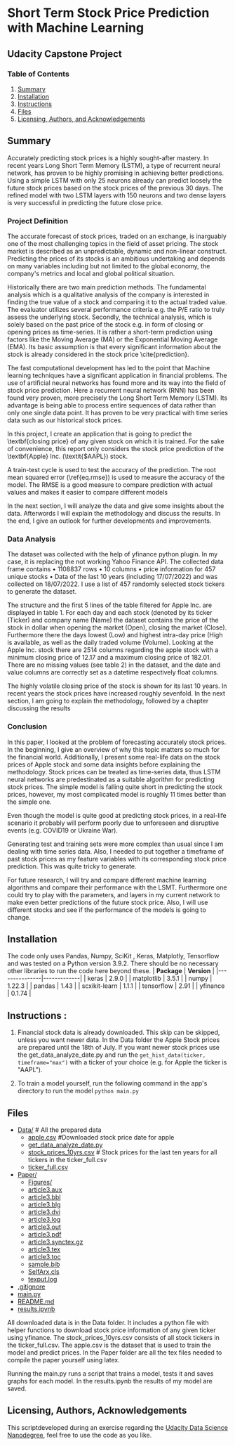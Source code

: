 # Short Term Stock Price Prediction with Machine Learning
## Udacity Capstone Project

### Table of Contents
1. [Summary](#summary)
2. [Installation](#installation)
3. [Instructions](#instruction)
4. [Files](#files)
5. [Licensing, Authors, and Acknowledgements](#licensing)


## Summary <a name="summary"></a>
Accurately predicting stock prices is a highly sought-after mastery. In recent years Long Short Term Memory (LSTM), a type of recurrent neural network, has proven to be highly promising in achieving better predictions. Using a simple LSTM with only 25 neurons already can predict loosely the future stock prices based on the stock prices of the previous 30 days. The refined model with two LSTM layers with 150 neurons and two dense layers is very successful in predicting the future close price.

### Project Definition
The accurate forecast of stock prices, traded on an exchange, is inarguably one of the most challenging topics in the field of asset pricing. The stock market is described as an unpredictable, dynamic and non-linear construct. Predicting the prices of its stocks is an ambitious undertaking and depends on many variables including but not limited to the global economy, the company's metrics and local and global political situation. 

Historically there are two main prediction methods. The fundamental analysis which is a qualitative analysis of the company is interested in finding the true value of a stock and comparing it to the actual traded value. The evaluator utilizes several performance criteria e.g. the P/E ratio to truly assess the underlying stock. Secondly, the technical analysis, which is solely based on the past price of the stock e.g. in form of closing or opening prices as time-series. It is rather a short-term prediction using factors like the Moving Average (MA) or the Exponential Moving Average (EMA). Its basic assumption is that every significant information about the stock is already considered in the stock price \cite{prediction}.

The fast computational development has led to the point that Machine learning techniques have a significant application in financial problems. The use of artificial neural networks has found more and its way into the field of stock price prediction. Here a recurrent neural network (RNN) has been found very proven, more precisely the Long Short Term Memory (LSTM). Its advantage is being
able to process entire sequences of data rather than only one single data point. It has proven to be very practical with time series data such as our historical stock prices. 

In this project, I create an application that is going to predict the \textbf{closing price} of any given stock on which it is trained. For the sake of convenience, this report only considers the stock price prediction of the \textbf{Apple} Inc. (\textit{\$AAPL}) stock.

A train-test cycle is used to test the accuracy of the prediction. The root mean squared error (\ref{eq.rmse}) is used to measure the accuracy of the model. The RMSE is a good measure to compare prediction with actual values and makes it easier to compare different models

In the next section, I will analyze the data and give some insights about the data. Afterwords I will explain the methodology and discuss the results. In the end, I give an outlook for further developments and improvements.

### Data Analysis

The dataset was collected with the help of yfinance
python plugin. In my case, it is replacing the not working
Yahoo Finance API. The collected data frame contains
  • 1108837 rows
  • 10 columns
  • price information for 457 unique stocks
  • Data of the last 10 years (including 17/07/2022)
and was collected on 18/07/2022. I use a list of 457 randomly
selected stock tickers to generate the dataset.


The structure and the first 5 lines of the table filtered
for Apple Inc. are displayed in table 1. For each day and
each stock (denoted by its ticker (Ticker) and company name
(Name) the dataset contains the price of the stock in dollar
when opening the market (Open), closing the market (Close).
Furthermore there the days lowest (Low) and highest intra-day
price (High is available, as well as the daily traded volume
(Volume).
Looking at the Apple Inc. stock there are 2514 columns
regarding the apple stock with a minimum closing price of
12.17 and a maximum closing price of 182.01. There are no
missing values (see table 2) in the dataset, and the date and
value columns are correctly set as a datetime respectively float
columns. 

The highly volatile closing price of the stock
is shown for its last 10 years. In recent years the stock prices
have increased roughly sevenfold. In the next section, I am
going to explain the methodology, followed by a chapter discussing the results

### Conclusion 
In this paper, I looked at the problem of forecasting accurately stock prices. In the beginning, I give an overview of why this topic matters so much for the financial world. Additionally, I present some real-life data on the stock prices of Apple stock and some data insights before explaining the methodology. Stock prices can be treated as time-series data, thus LSTM neural networks are predestinated as a suitable algorithm for predicting stock prices. The simple model is falling quite short in predicting the stock prices, however, my most complicated model is roughly 11 times better than the simple one. 

Even though the model is quite good at predicting stock prices, in a real-life scenario it probably will perform poorly due to unforeseen and disruptive events (e.g. COVID19 or Ukraine War).


Generating test and training sets were more complex than usual since I am dealing with time series data. Also, I needed to put together a timeframe of past stock prices as my feature variables with its corresponding stock price prediction. This was quite tricky to generate.


For future research, I will try and compare different machine learning algorithms and compare their performance with the LSMT. Furthermore one could try to play with the parameters, and layers in my current network to make even better predictions of the future stock price. Also, I will use different stocks and see if the performance of the models is going to change.



## Installation <a name="installation"></a>
The code only uses Pandas, Numpy, SciKit , Keras, Matplotly, Tensorflow  and was tested on a Python version 3.9.2.
There should be no necessary  other libraries to run the code here beyond these.
| **Package** | **Version** |
|---------------|-------------|
| keras         | 2.9.0       |
| matplotlib    | 3.5.1       |
| numpy         | 1.22.3      |
| pandas        | 1.43        |
| scxikit-learn | 1.1.1       |
| tensorflow    | 2.91        |
| yfinance      | 0.1.74      |


## Instructions <a name="instruction"></a>:
1. Financial stock data is already downloaded. This skip can be skipped, unless you want newer data. In the Data folder the Apple Stock prices are prepared until the 18th of July. If you want newer stock prices use the get_data_analyze_date.py and run the `get_hist_data(ticker, timeframe="max")` with a ticker of your choice (e.g. for Apple the ticker is "AAPL").


2. To train a model yourself, run the following command in the app's directory to run the model
    `python main.py`



## Files <a name=files></a>

* [Data/](.\capstoneprojectdatascientist-1\Data) # All the prepared data
  * [apple.csv](.\capstoneprojectdatascientist-1\Data\apple.csv) #Downloaded stock price date for apple
  * [get_data_analyze_date.py](.\capstoneprojectdatascientist-1\Data\get_data_analyze_date.py)
  * [stock_prices_10yrs.csv](.\capstoneprojectdatascientist-1\Data\stock_prices_10yrs.csv) # Stock prices for the last ten years for all tickers in the ticker_full.csv
  * [ticker_full.csv](.\capstoneprojectdatascientist-1\Data\ticker_full.csv)
* [Paper/](.\capstoneprojectdatascientist-1\Paper)
  * [Figures/](.\capstoneprojectdatascientist-1\Paper\Figures)
  * [article3.aux](.\capstoneprojectdatascientist-1\Paper\article3.aux)
  * [article3.bbl](.\capstoneprojectdatascientist-1\Paper\article3.bbl)
  * [article3.blg](.\capstoneprojectdatascientist-1\Paper\article3.blg)
  * [article3.dvi](.\capstoneprojectdatascientist-1\Paper\article3.dvi)
  * [article3.log](.\capstoneprojectdatascientist-1\Paper\article3.log)
  * [article3.out](.\capstoneprojectdatascientist-1\Paper\article3.out)
  * [article3.pdf](.\capstoneprojectdatascientist-1\Paper\article3.pdf)
  * [article3.synctex.gz](.\capstoneprojectdatascientist-1\Paper\article3.synctex.gz)
  * [article3.tex](.\capstoneprojectdatascientist-1\Paper\article3.tex)
  * [article3.toc](.\capstoneprojectdatascientist-1\Paper\article3.toc)
  * [sample.bib](.\capstoneprojectdatascientist-1\Paper\sample.bib)
  * [SelfArx.cls](.\capstoneprojectdatascientist-1\Paper\SelfArx.cls)
  * [texput.log](.\capstoneprojectdatascientist-1\Paper\texput.log)
* [.gitignore](.\capstoneprojectdatascientist-1\.gitignore)
* [main.py](.\capstoneprojectdatascientist-1\main.py)
* [README.md](.\capstoneprojectdatascientist-1\README.md)
* [results.ipynb](.\capstoneprojectdatascientist-1\results.ipynb)

All downloaded data is in the Data folder. It includes a python file with helper functions to download stock price information of any given ticker using yfinance. The stock_prices_10yrs.csv consists of all stock tickers in the ticker_full.csv. The apple.csv is the dataset that is used to train the model and predict prices. In the Paper folder are all the tex files needed to compile the paper yourself using latex.

Running the main.py runs a script that trains a model, tests it and saves graphs for each model. In the results.ipynb the results of my model are saved.

## Licensing, Authors, Acknowledgements<a name="licensing"></a>
This scriptdeveloped during an exercise regarding the [Udacity Data Science Nanodegree](https://www.udacity.com/school-of-data-science), feel free to use the code as you like.



